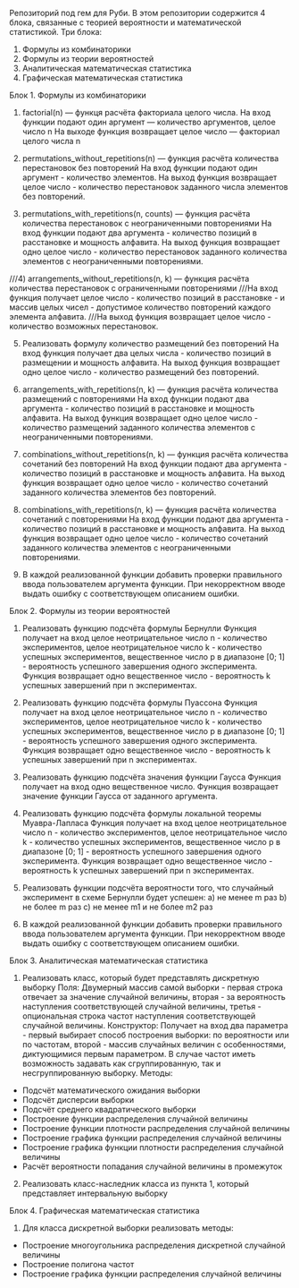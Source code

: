 Репозиторий под гем для Руби. В этом репозитории содержится 4 блока, связанные с теорией вероятности и математической статистикой. 
Три блока:
1) Формулы из комбинаторики
2) Формулы из теории вероятностей
3) Аналитическая математическая статистика
4) Графическая математическая статистика


Блок 1. Формулы из комбинаторики
1) factorial(n) — функця расчёта факториала целого числа.
На вход функции подают один аргумент — количество аргументов, целое число n
На выходе функция возвращает целое число — факториал целого числа n

2) permutations_without_repetitions(n) — функция расчёта количества перестановок без повторений
На вход функции подают один аргумент - количество элементов. 
На выход функция возвращает целое число - количество перестановок заданного числа элементов без повторений. 

3) permutations_with_repetitions(n, counts) — функция расчёта количества перестановок с неограниченными повторениями
На вход функции подают два аргумента - количество позиций в расстановке и мощность алфавита.
На выход функция возвращает одно целое число - количество перестановок заданного количества элементов с неограниченными повторениями.

///4) arrangements_without_repetitions(n, k) — функция расчёта количества перестановок с ограниченными повторениями
///На вход функция получает целое число - количество позиций в расстановке - и массив целых чисел - допустимое количество повторений каждого элемента алфавита.
///На выход функция возвращает целое число - количество возможных перестановок. 
  
5) Реализовать формулу количество размещений без повторений
На вход функция получает два целых числа - количество позиций в размещении и мощность алфавита.
На выход функция возвращает одно целое число - количество размещений без повторений.

6) arrangements_with_repetitions(n, k) — функция расчёта количества размещений с повторениями
На вход функции подают два аргумента - количество позиций в расстановке и мощность алфавита.
На выход функция возвращает одно целое число - количество размещений заданного количества элементов с неограниченными повторениями.
  
7) combinations_without_repetitions(n, k) — функция расчёта количества сочетаний без повторений
На вход функции подают два аргумента - количество позиций в расстановке и мощность алфавита.
На выход функция возвращает одно целое число - количество сочетаний заданного количества элементов без повторений.

8) combinations_with_repetitions(n, k) — функция расчёта количества сочетаний с повторениями
На вход функции подают два аргумента - количество позиций в расстановке и мощность алфавита.
На выход функция возвращает одно целое число - количество сочетаний заданного количества элементов с неограниченными повторениями.
9) В каждой реализованной функции добавить проверки правильного ввода пользователем аргумента функции. При некорректном вводе выдать ошибку с соответствующем описанием ошибки.

Блок 2. Формулы из теории вероятностей
1) Реализовать функцию подсчёта формулы Бернулли
Функция получает на вход целое неотрицательное число n - количество экспериментов, целое неотрицательное число k - количество успешных экспериментов, вещественное число p в диапазоне [0; 1] - вероятность успешного завершения одного эксперимента.
Функция возвращает одно вещественное число - вероятность k успешных завершений при n экспериментах.

2) Реализовать функцию подсчёта формулы Пуассона
Функция получает на вход целое неотрицательное число n - количество экспериментов, целое неотрицательное число k - количество успешных экспериментов, вещественное число p в диапазоне [0; 1] - вероятность успешного завершения одного эксперимента.
Функция возвращает одно вещественное число - вероятность k успешных завершений при n экспериментах.

3) Реализовать функцию подсчёта значения функции Гаусса
Функция получает на вход одно вещественное число.
Функция возвращает значение функции Гаусса от заданного аргумента.

4) Реализовать функцию подсчёта формулы локальной теоремы Муавра-Лапласа
Функция получает на вход целое неотрицательное число n - количество экспериментов, целое неотрицательное число k - количество успешных экспериментов, вещественное число p в диапазоне [0; 1] - вероятность успешного завершения одного эксперимента.
Функция возвращает одно вещественное число - вероятность k успешных завершений при n экспериментах.

5) Реализовать функции подсчёта вероятности того, что случайный эксперимент в схеме Бернулли будет успешен:
a) не менее m раз
b) не более m раз
c) не менее m1 и не более m2 раз

6) В каждой реализованной функции добавить проверки правильного ввода пользователем аргумента функции. При некорректном вводе выдать ошибку с соответствующем описанием ошибки.

Блок 3. Аналитическая математическая статистика
1) Реализовать класс, который будет представлять дискретную выборку
Поля:
Двумерный массив самой выборки - первая строка отвечает за значение случайной величины, вторая - за вероятность наступления соответствующей случайной величины, третья - опциональная строка частот наступления соответствующей случайной величины.
Конструктор:
Получает на вход два параметра - первый выбирает способ построения выборки: по вероятности или по частотам, второй - массив случайных величин с особенностями, диктующимися первым параметром.
В случае частот иметь возможность задавать как сгруппированную, так и несгруппированную выборку.
Методы:
- Подсчёт математического ожидания выборки
- Подсчёт дисперсии выборки
- Подсчёт среднего квадратического выборки
- Построение функции распределения случайной величины
- Построение функции плотности распределения случайной величины
- Построение графика функции распределения случайной величины
- Построение графика функции плотности распределения случайной величины
- Расчёт вероятности попадания случайной величины в промежуток
2) Реализовать класс-наследник класса из пункта 1, который представляет интервальную выборку

Блок 4. Графическая математическая статистика
1) Для класса дискретной выборки реализовать методы:
- Построение многоугольника распределения дискретной случайной величины
- Построение полигона частот
- Построение графика функции распределения случайной величины
